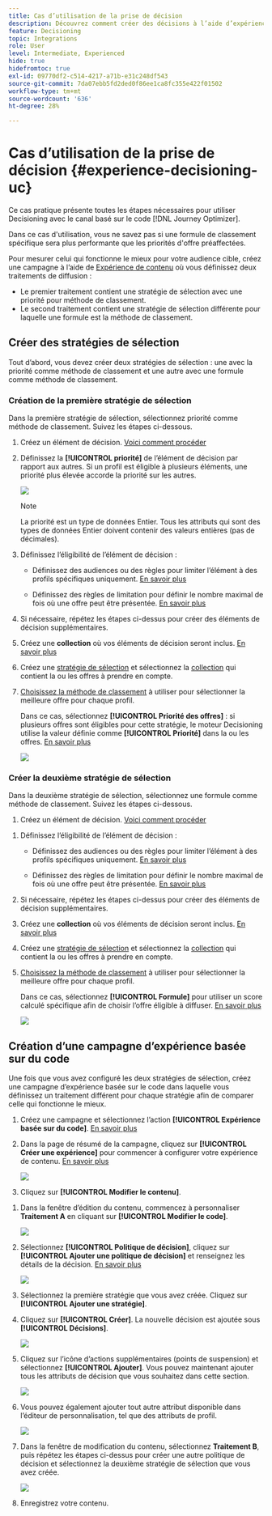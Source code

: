 ```yaml
---
title: Cas d’utilisation de la prise de décision
description: Découvrez comment créer des décisions à l’aide d’expériences avec le canal basé sur le code.
feature: Decisioning
topic: Integrations
role: User
level: Intermediate, Experienced
hide: true
hidefromtoc: true
exl-id: 09770df2-c514-4217-a71b-e31c248df543
source-git-commit: 7da07ebb5fd2ded0f86ee1ca8fc355e422f01502
workflow-type: tm+mt
source-wordcount: '636'
ht-degree: 28%

---
```


# Cas d’utilisation de la prise de décision {#experience-decisioning-uc}

Ce cas pratique présente toutes les étapes nécessaires pour utiliser Decisioning avec le canal basé sur le code [!DNL Journey Optimizer].

<!--In this use case, you create a campaign where you define two delivery treatments - each containing a different decision policy in order to measure which one performs best for your target audience.-->

Dans ce cas d&#39;utilisation, vous ne savez pas si une formule de classement spécifique sera plus performante que les priorités d&#39;offre préaffectées.

Pour mesurer celui qui fonctionne le mieux pour votre audience cible, créez une campagne à l’aide de [Expérience de contenu](../content-management/content-experiment.md) où vous définissez deux traitements de diffusion :

<!--Set up the experiment such that:-->

* Le premier traitement contient une stratégie de sélection avec une priorité pour méthode de classement.
* Le second traitement contient une stratégie de sélection différente pour laquelle une formule est la méthode de classement.

## Créer des stratégies de sélection

Tout d’abord, vous devez créer deux stratégies de sélection : une avec la priorité comme méthode de classement et une autre avec une formule comme méthode de classement.

### Création de la première stratégie de sélection

Dans la première stratégie de sélection, sélectionnez priorité comme méthode de classement. Suivez les étapes ci-dessous.

1. Créez un élément de décision. [Voici comment procéder](items.md)

1. Définissez la **[!UICONTROL priorité]** de l’élément de décision par rapport aux autres. Si un profil est éligible à plusieurs éléments, une priorité plus élevée accorde la priorité sur les autres.

   ![](assets/exd-uc-item-priority.png)

   >[!NOTE]
   >
   >La priorité est un type de données Entier. Tous les attributs qui sont des types de données Entier doivent contenir des valeurs entières (pas de décimales).

1. Définissez l’éligibilité de l’élément de décision :

   * Définissez des audiences ou des règles pour limiter l’élément à des profils spécifiques uniquement. [En savoir plus](items.md#eligibility)

   * Définissez des règles de limitation pour définir le nombre maximal de fois où une offre peut être présentée. [En savoir plus](items.md#capping)

1. Si nécessaire, répétez les étapes ci-dessus pour créer des éléments de décision supplémentaires.

1. Créez une **collection** où vos éléments de décision seront inclus. [En savoir plus](collections.md)

1. Créez une [stratégie de sélection](selection-strategies.md#create-selection-strategy) et sélectionnez la [collection](collections.md) qui contient la ou les offres à prendre en compte.

1. [Choisissez la méthode de classement](#select-ranking-method) à utiliser pour sélectionner la meilleure offre pour chaque profil.

   Dans ce cas, sélectionnez **[!UICONTROL Priorité des offres]** : si plusieurs offres sont éligibles pour cette stratégie, le moteur Decisioning utilise la valeur définie comme **[!UICONTROL Priorité]** dans la ou les offres. [En savoir plus](selection-strategies.md#offer-priority)

   ![](assets/exd-uc-strategy-priority.png)

### Créer la deuxième stratégie de sélection

Dans la deuxième stratégie de sélection, sélectionnez une formule comme méthode de classement. Suivez les étapes ci-dessous.

1. Créez un élément de décision. [Voici comment procéder](items.md)

<!--1. Set the same **[!UICONTROL Priority]** as for the first decision item. TBC?-->

1. Définissez l’éligibilité de l’élément de décision :

   * Définissez des audiences ou des règles pour limiter l’élément à des profils spécifiques uniquement. [En savoir plus](items.md#eligibility)

   * Définissez des règles de limitation pour définir le nombre maximal de fois où une offre peut être présentée. [En savoir plus](items.md#capping)

1. Si nécessaire, répétez les étapes ci-dessus pour créer des éléments de décision supplémentaires.

1. Créez une **collection** où vos éléments de décision seront inclus. [En savoir plus](collections.md)

1. Créez une [stratégie de sélection](selection-strategies.md#create-selection-strategy) et sélectionnez la [collection](collections.md) qui contient la ou les offres à prendre en compte.

1. [Choisissez la méthode de classement](#select-ranking-method) à utiliser pour sélectionner la meilleure offre pour chaque profil.

   Dans ce cas, sélectionnez **[!UICONTROL Formule]** pour utiliser un score calculé spécifique afin de choisir l’offre éligible à diffuser. [En savoir plus](selection-strategies.md#ranking-formula)

   ![](assets/exd-uc-strategy-formula.png)

## Création d’une campagne d’expérience basée sur du code

<!--To present the best dynamic offer and experience to your visitors on your website or mobile app, add a decision policy to a code-based campaign.

Define two delivery treatments each containing a different decision policy.-->

Une fois que vous avez configuré les deux stratégies de sélection, créez une campagne d’expérience basée sur le code dans laquelle vous définissez un traitement différent pour chaque stratégie afin de comparer celle qui fonctionne le mieux.

1. Créez une campagne et sélectionnez l’action **[!UICONTROL Expérience basée sur du code]**. [En savoir plus](../code-based/create-code-based.md)

1. Dans la page de résumé de la campagne, cliquez sur **[!UICONTROL Créer une expérience]** pour commencer à configurer votre expérience de contenu. [En savoir plus](../content-management/content-experiment.md)

   ![](assets/exd-uc-create-experiment.png)

1. Cliquez sur **[!UICONTROL Modifier le contenu]**.

<!--1. Sart personalizing **Treatment A** by clicking **[!UICONTROL Create]**.

    ![](assets/exd-uc-create-treatment-a.png)-->

1. Dans la fenêtre d’édition du contenu, commencez à personnaliser **Traitement A** en cliquant sur **[!UICONTROL Modifier le code]**.

   ![](assets/exd-uc-experiment-treatment-a.png)

1. Sélectionnez **[!UICONTROL Politique de décision]**, cliquez sur **[!UICONTROL Ajouter une politique de décision]** et renseignez les détails de la décision. [En savoir plus](create-decision.md)

   ![](assets/decision-code-based-create.png)

1. Sélectionnez la première stratégie que vous avez créée. Cliquez sur **[!UICONTROL Ajouter une stratégie]**.

1. Cliquez sur **[!UICONTROL Créer]**. La nouvelle décision est ajoutée sous **[!UICONTROL Décisions]**.

   ![](assets/decision-code-based-decision-added.png)

1. Cliquez sur l’icône d’actions supplémentaires (points de suspension) et sélectionnez **[!UICONTROL Ajouter]**. Vous pouvez maintenant ajouter tous les attributs de décision que vous souhaitez dans cette section.

   ![](assets/decision-code-based-add-decision.png)

1. Vous pouvez également ajouter tout autre attribut disponible dans l’éditeur de personnalisation, tel que des attributs de profil.

   ![](assets/decision-code-based-decision-profile-attribute.png)

1. Dans la fenêtre de modification du contenu, sélectionnez **Traitement B**, puis répétez les étapes ci-dessus pour créer une autre politique de décision et sélectionnez la deuxième stratégie de sélection que vous avez créée.

   ![](assets/exd-uc-experiment-treatment-b.png)

1. Enregistrez votre contenu.
